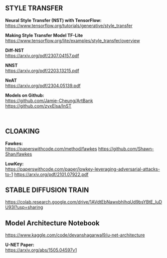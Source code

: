 ## STYLE TRANSFER

**Neural Style Transfer (NST) with TensorFlow:**<br>
https://www.tensorflow.org/tutorials/generative/style_transfer

**Making Style Transfer Model TF-Lite** <br>
https://www.tensorflow.org/lite/examples/style_transfer/overview

**Diff-NST** <br>
https://arxiv.org/pdf/2307.04157.pdf

**NNST** <br>
https://arxiv.org/pdf/2203.13215.pdf

**NeAT** <br>
https://arxiv.org/pdf/2304.05139.pdf

**Models on Github:** <br>
https://github.com/Jamie-Cheung/ArtBank <br>
https://github.com/zyxElsa/InST

<br>
  

## CLOAKING
**Fawkes:** <br>
https://paperswithcode.com/method/fawkes
https://github.com/Shawn-Shan/fawkes

**LowKey:** <br>
https://paperswithcode.com/paper/lowkey-leveraging-adversarial-attacks-to-1 
https://arxiv.org/pdf/2101.07922.pdf



## STABLE DIFFUSION TRAIN
https://colab.research.google.com/drive/1AVdtEbNawxbhIhqUd9bsYBtE_IuDU93l?usp=sharing

## Model Architecture Notebook
https://www.kaggle.com/code/devanshagarwal9/u-net-architecture

**U-NET Paper:** <br>
https://arxiv.org/abs/1505.04597v1
